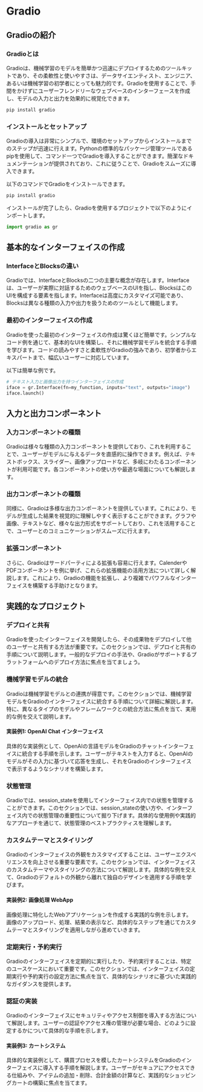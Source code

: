 # Gradio
## Gradioの紹介
### Gradioとは
Gradioは、機械学習のモデルを簡単かつ迅速にデプロイするためのツールキットであり、その柔軟性と使いやすさは、データサイエンティスト、エンジニア、あるいは機械学習の初学者にとっても魅力的です。Gradioを使用することで、手間をかけずにユーザーフレンドリーなウェブベースのインターフェースを作成し、モデルの入力と出力を効果的に視覚化できます。
```py
pip install gradio
```

### インストールとセットアップ
Gradioの導入は非常にシンプルで、環境のセットアップからインストールまでのステップが迅速に行えます。Pythonの標準的なパッケージ管理ツールであるpipを使用して、コマンド一つでGradioを導入することができます。簡潔なドキュメンテーションが提供されており、これに従うことで、Gradioをスムーズに導入できます。

以下のコマンドでGradioをインストールできます。

```py
pip install gradio
```

インストールが完了したら、Gradioを使用するプロジェクトで以下のようにインポートします。

```py
import gradio as gr
```

## 基本的なインターフェイスの作成
### InterfaceとBlocksの違い
Gradioでは、InterfaceとBlocksの二つの主要な概念が存在します。Interfaceは、ユーザーが実際に対話するためのウェブベースのUIを指し、BlocksはこのUIを構成する要素を指します。Interfaceは高度にカスタマイズ可能であり、Blocksは異なる種類の入力や出力を扱うためのツールとして機能します。

### 最初のインターフェイスの作成
Gradioを使った最初のインターフェイスの作成は驚くほど簡単です。シンプルなコード例を通じて、基本的なUIを構築し、それに機械学習モデルを統合する手順を学びます。コードの読みやすさと柔軟性がGradioの強みであり、初学者からエキスパートまで、幅広いユーザーに対応しています。

以下は簡単な例です。
```py
# テキスト入力と画像出力を持つインターフェイスの作成
iface = gr.Interface(fn=my_function, inputs="text", outputs="image")
iface.launch()
```

## 入力と出力コンポーネント
### 入力コンポーネントの種類
Gradioは様々な種類の入力コンポーネントを提供しており、これを利用することで、ユーザーがモデルに与えるデータを直感的に操作できます。例えば、テキストボックス、スライダー、画像アップロードなど、多岐にわたるコンポーネントが利用可能です。各コンポーネントの使い方や最適な場面についても解説します。

### 出力コンポーネントの種類
同様に、Gradioは多様な出力コンポーネントを提供しています。これにより、モデルが生成した結果を視覚的に理解しやすく表示することができます。グラフや画像、テキストなど、様々な出力形式をサポートしており、これを活用することで、ユーザーとのコミュニケーションがスムーズに行えます。

### 拡張コンポーネント
さらに、Gradioはサードパーティによる拡張も容易に行えます。CalenderやPDFコンポーネントを例に挙げ、これらの拡張機能の活用方法について詳しく解説します。これにより、Gradioの機能を拡張し、より複雑でパワフルなインターフェイスを構築する手助けとなります。

## 実践的なプロジェクト
### デプロイと共有
Gradioを使ったインターフェイスを開発したら、その成果物をデプロイして他のユーザーと共有する方法が重要です。このセクションでは、デプロイと共有の手順について説明します。一般的なデプロイの手法や、Gradioがサポートするプラットフォームへのデプロイ方法に焦点を当てましょう。

### 機械学習モデルの統合
Gradioは機械学習モデルとの連携が得意です。このセクションでは、機械学習モデルをGradioのインターフェイスに統合する手順について詳細に解説します。特に、異なるタイプのモデルやフレームワークとの統合方法に焦点を当て、実用的な例を交えて説明します。

#### 実装例1: OpenAI Chat インターフェイス
具体的な実装例として、OpenAIの言語モデルをGradioのチャットインターフェイスに統合する手順を示します。ユーザーがテキストを入力すると、OpenAIのモデルがその入力に基づいて応答を生成し、それをGradioのインターフェイスで表示するようなシナリオを構築します。

### 状態管理
Gradioでは、session_stateを使用してインターフェイス内での状態を管理することができます。このセクションでは、session_stateの使い方や、インターフェイス内での状態管理の重要性について掘り下げます。具体的な使用例や実践的なアプローチを通じて、状態管理のベストプラクティスを理解します。

### カスタムテーマとスタイリング
Gradioのインターフェイスの外観をカスタマイズすることは、ユーザーエクスペリエンスを向上させる重要な要素です。このセクションでは、インターフェイスのカスタムテーマやスタイリングの方法について解説します。具体的な例を交えて、Gradioのデフォルトの外観から離れて独自のデザインを適用する手順を学びます。

#### 実装例2: 画像処理 WebApp
画像処理に特化したWebアプリケーションを作成する実践的な例を示します。画像のアップロード、処理、結果の表示など、具体的なステップを通じてカスタムテーマとスタイリングを適用しながら進めていきます。

### 定期実行・予約実行
Gradioのインターフェイスを定期的に実行したり、予約実行することは、特定のユースケースにおいて重要です。このセクションでは、インターフェイスの定期実行や予約実行の設定方法に焦点を当て、具体的なシナリオに基づいた実践的なガイダンスを提供します。

### 認証の実装
Gradioのインターフェイスにセキュリティやアクセス制御を導入する方法について解説します。ユーザーの認証やアクセス権の管理が必要な場合、どのように設定するかについて具体的な手順を示します。

#### 実装例3: カートシステム
具体的な実装例として、購買プロセスを模したカートシステムをGradioのインターフェイスに導入する手順を解説します。ユーザーがセキュアにアクセスできる仕組みや、アイテムの追加・削除、合計金額の計算など、実践的なショッピングカートの構築に焦点を当てます。

